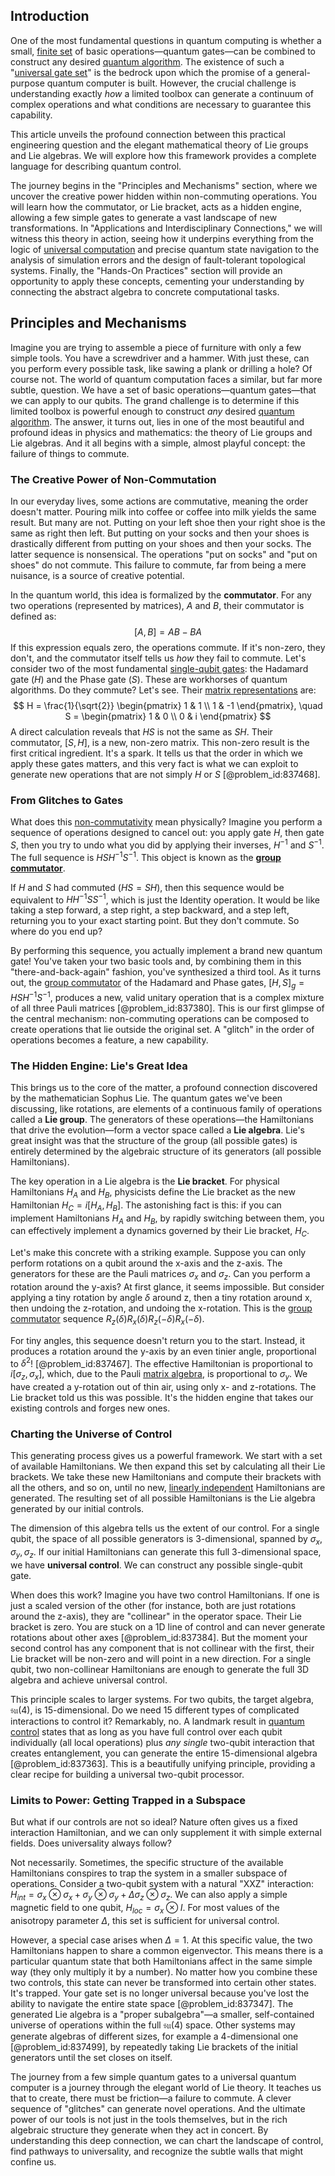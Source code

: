 ## Introduction
One of the most fundamental questions in quantum computing is whether a small, [finite set](@article_id:151753) of basic operations—quantum gates—can be combined to construct any desired [quantum algorithm](@article_id:140144). The existence of such a "[universal gate set](@article_id:146965)" is the bedrock upon which the promise of a general-purpose quantum computer is built. However, the crucial challenge is understanding exactly *how* a limited toolbox can generate a continuum of complex operations and what conditions are necessary to guarantee this capability.

This article unveils the profound connection between this practical engineering question and the elegant mathematical theory of Lie groups and Lie algebras. We will explore how this framework provides a complete language for describing quantum control.

The journey begins in the "Principles and Mechanisms" section, where we uncover the creative power hidden within non-commuting operations. You will learn how the commutator, or Lie bracket, acts as a hidden engine, allowing a few simple gates to generate a vast landscape of new transformations. In "Applications and Interdisciplinary Connections," we will witness this theory in action, seeing how it underpins everything from the logic of [universal computation](@article_id:275353) and precise quantum state navigation to the analysis of simulation errors and the design of fault-tolerant topological systems. Finally, the "Hands-On Practices" section will provide an opportunity to apply these concepts, cementing your understanding by connecting the abstract algebra to concrete computational tasks.

## Principles and Mechanisms

Imagine you are trying to assemble a piece of furniture with only a few simple tools. You have a screwdriver and a hammer. With just these, can you perform every possible task, like sawing a plank or drilling a hole? Of course not. The world of quantum computation faces a similar, but far more subtle, question. We have a set of basic operations—quantum gates—that we can apply to our qubits. The grand challenge is to determine if this limited toolbox is powerful enough to construct *any* desired [quantum algorithm](@article_id:140144). The answer, it turns out, lies in one of the most beautiful and profound ideas in physics and mathematics: the theory of Lie groups and Lie algebras. And it all begins with a simple, almost playful concept: the failure of things to commute.

### The Creative Power of Non-Commutation

In our everyday lives, some actions are commutative, meaning the order doesn't matter. Pouring milk into coffee or coffee into milk yields the same result. But many are not. Putting on your left shoe then your right shoe is the same as right then left. But putting on your socks and then your shoes is drastically different from putting on your shoes and then your socks. The latter sequence is nonsensical. The operations "put on socks" and "put on shoes" do not commute. This failure to commute, far from being a mere nuisance, is a source of creative potential.

In the quantum world, this idea is formalized by the **commutator**. For any two operations (represented by matrices), $A$ and $B$, their commutator is defined as:
$$
[A, B] = AB - BA
$$
If this expression equals zero, the operations commute. If it's non-zero, they don't, and the commutator itself tells us *how* they fail to commute. Let's consider two of the most fundamental [single-qubit gates](@article_id:145995): the Hadamard gate ($H$) and the Phase gate ($S$). These are workhorses of quantum algorithms. Do they commute? Let's see. Their [matrix representations](@article_id:145531) are:
$$
H = \frac{1}{\sqrt{2}} \begin{pmatrix} 1 & 1 \\ 1 & -1 \end{pmatrix}, \quad S = \begin{pmatrix} 1 & 0 \\ 0 & i \end{pmatrix}
$$
A direct calculation reveals that $HS$ is not the same as $SH$. Their commutator, $[S, H]$, is a new, non-zero matrix. This non-zero result is the first critical ingredient. It's a spark. It tells us that the order in which we apply these gates matters, and this very fact is what we can exploit to generate new operations that are not simply $H$ or $S$ [@problem_id:837468].

### From Glitches to Gates

What does this [non-commutativity](@article_id:153051) mean physically? Imagine you perform a sequence of operations designed to cancel out: you apply gate $H$, then gate $S$, then you try to undo what you did by applying their inverses, $H^{-1}$ and $S^{-1}$. The full sequence is $HSH^{-1}S^{-1}$. This object is known as the **[group commutator](@article_id:137297)**.

If $H$ and $S$ had commuted ($HS=SH$), then this sequence would be equivalent to $H H^{-1} S S^{-1}$, which is just the Identity operation. It would be like taking a step forward, a step right, a step backward, and a step left, returning you to your exact starting point. But they don't commute. So where do you end up?

By performing this sequence, you actually implement a brand new quantum gate! You've taken your two basic tools and, by combining them in this "there-and-back-again" fashion, you've synthesized a third tool. As it turns out, the [group commutator](@article_id:137297) of the Hadamard and Phase gates, $[H, S]_g = HSH^{-1}S^{-1}$, produces a new, valid unitary operation that is a complex mixture of all three Pauli matrices [@problem_id:837380]. This is our first glimpse of the central mechanism: non-commuting operations can be composed to create operations that lie outside the original set. A "glitch" in the order of operations becomes a feature, a new capability.

### The Hidden Engine: Lie's Great Idea

This brings us to the core of the matter, a profound connection discovered by the mathematician Sophus Lie. The quantum gates we've been discussing, like rotations, are elements of a continuous family of operations called a **Lie group**. The generators of these operations—the Hamiltonians that drive the evolution—form a vector space called a **Lie algebra**. Lie's great insight was that the structure of the group (all possible gates) is entirely determined by the algebraic structure of its generators (all possible Hamiltonians).

The key operation in a Lie algebra is the **Lie bracket**. For physical Hamiltonians $H_A$ and $H_B$, physicists define the Lie bracket as the new Hamiltonian $H_C = i[H_A, H_B]$. The astonishing fact is this: if you can implement Hamiltonians $H_A$ and $H_B$, by rapidly switching between them, you can effectively implement a dynamics governed by their Lie bracket, $H_C$.

Let's make this concrete with a striking example. Suppose you can only perform rotations on a qubit around the x-axis and the z-axis. The generators for these are the Pauli matrices $\sigma_x$ and $\sigma_z$. Can you perform a rotation around the y-axis? At first glance, it seems impossible. But consider applying a tiny rotation by angle $\delta$ around z, then a tiny rotation around x, then undoing the z-rotation, and undoing the x-rotation. This is the [group commutator](@article_id:137297) sequence $R_z(\delta)R_x(\delta)R_z(-\delta)R_x(-\delta)$.

For tiny angles, this sequence doesn't return you to the start. Instead, it produces a rotation around the y-axis by an even tinier angle, proportional to $\delta^2$! [@problem_id:837467]. The effective Hamiltonian is proportional to $i[\sigma_z, \sigma_x]$, which, due to the Pauli [matrix algebra](@article_id:153330), is proportional to $\sigma_y$. We have created a y-rotation out of thin air, using only x- and z-rotations. The Lie bracket told us this was possible. It's the hidden engine that takes our existing controls and forges new ones.

### Charting the Universe of Control

This generating process gives us a powerful framework. We start with a set of available Hamiltonians. We then expand this set by calculating all their Lie brackets. We take these new Hamiltonians and compute their brackets with all the others, and so on, until no new, [linearly independent](@article_id:147713) Hamiltonians are generated. The resulting set of all possible Hamiltonians is the Lie algebra generated by our initial controls.

The dimension of this algebra tells us the extent of our control. For a single qubit, the space of all possible generators is 3-dimensional, spanned by $\sigma_x, \sigma_y, \sigma_z$. If our initial Hamiltonians can generate this full 3-dimensional space, we have **universal control**. We can construct any possible single-qubit gate.

When does this work? Imagine you have two control Hamiltonians. If one is just a scaled version of the other (for instance, both are just rotations around the z-axis), they are "collinear" in the operator space. Their Lie bracket is zero. You are stuck on a 1D line of control and can never generate rotations about other axes [@problem_id:837384]. But the moment your second control has any component that is not collinear with the first, their Lie bracket will be non-zero and will point in a new direction. For a single qubit, two non-collinear Hamiltonians are enough to generate the full 3D algebra and achieve universal control.

This principle scales to larger systems. For two qubits, the target algebra, $\mathfrak{su}(4)$, is 15-dimensional. Do we need 15 different types of complicated interactions to control it? Remarkably, no. A landmark result in [quantum control](@article_id:135853) states that as long as you have full control over each qubit individually (all local operations) plus *any single* two-qubit interaction that creates entanglement, you can generate the entire 15-dimensional algebra [@problem_id:837363]. This is a beautifully unifying principle, providing a clear recipe for building a universal two-qubit processor.

### Limits to Power: Getting Trapped in a Subspace

But what if our controls are not so ideal? Nature often gives us a fixed interaction Hamiltonian, and we can only supplement it with simple external fields. Does universality always follow?

Not necessarily. Sometimes, the specific structure of the available Hamiltonians conspires to trap the system in a smaller subspace of operations. Consider a two-qubit system with a natural "XXZ" interaction: $H_{int} = \sigma_x \otimes \sigma_x + \sigma_y \otimes \sigma_y + \Delta \sigma_z \otimes \sigma_z$. We can also apply a simple magnetic field to one qubit, $H_{loc} = \sigma_x \otimes I$. For most values of the anisotropy parameter $\Delta$, this set is sufficient for universal control.

However, a special case arises when $\Delta=1$. At this specific value, the two Hamiltonians happen to share a common eigenvector. This means there is a particular quantum state that both Hamiltonians affect in the same simple way (they only multiply it by a number). No matter how you combine these two controls, this state can never be transformed into certain other states. It's trapped. Your gate set is no longer universal because you've lost the ability to navigate the entire state space [@problem_id:837347]. The generated Lie algebra is a "proper subalgebra"—a smaller, self-contained universe of operations within the full $\mathfrak{su}(4)$ space. Other systems may generate algebras of different sizes, for example a 4-dimensional one [@problem_id:837499], by repeatedly taking Lie brackets of the initial generators until the set closes on itself.

The journey from a few simple quantum gates to a universal quantum computer is a journey through the elegant world of Lie theory. It teaches us that to create, there must be friction—a failure to commute. A clever sequence of "glitches" can generate novel operations. And the ultimate power of our tools is not just in the tools themselves, but in the rich algebraic structure they generate when they act in concert. By understanding this deep connection, we can chart the landscape of control, find pathways to universality, and recognize the subtle walls that might confine us.